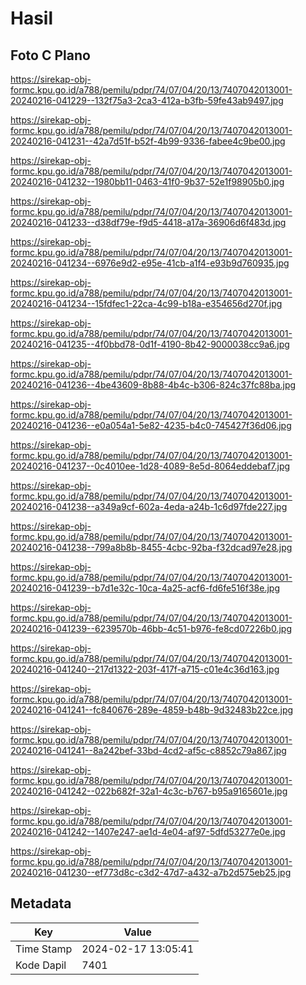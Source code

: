 # Hasil

## Foto C Plano

https://sirekap-obj-formc.kpu.go.id/a788/pemilu/pdpr/74/07/04/20/13/7407042013001-20240216-041229--132f75a3-2ca3-412a-b3fb-59fe43ab9497.jpg

https://sirekap-obj-formc.kpu.go.id/a788/pemilu/pdpr/74/07/04/20/13/7407042013001-20240216-041231--42a7d51f-b52f-4b99-9336-fabee4c9be00.jpg

https://sirekap-obj-formc.kpu.go.id/a788/pemilu/pdpr/74/07/04/20/13/7407042013001-20240216-041232--1980bb11-0463-41f0-9b37-52e1f98905b0.jpg

https://sirekap-obj-formc.kpu.go.id/a788/pemilu/pdpr/74/07/04/20/13/7407042013001-20240216-041233--d38df79e-f9d5-4418-a17a-36906d6f483d.jpg

https://sirekap-obj-formc.kpu.go.id/a788/pemilu/pdpr/74/07/04/20/13/7407042013001-20240216-041234--6976e9d2-e95e-41cb-a1f4-e93b9d760935.jpg

https://sirekap-obj-formc.kpu.go.id/a788/pemilu/pdpr/74/07/04/20/13/7407042013001-20240216-041234--15fdfec1-22ca-4c99-b18a-e354656d270f.jpg

https://sirekap-obj-formc.kpu.go.id/a788/pemilu/pdpr/74/07/04/20/13/7407042013001-20240216-041235--4f0bbd78-0d1f-4190-8b42-9000038cc9a6.jpg

https://sirekap-obj-formc.kpu.go.id/a788/pemilu/pdpr/74/07/04/20/13/7407042013001-20240216-041236--4be43609-8b88-4b4c-b306-824c37fc88ba.jpg

https://sirekap-obj-formc.kpu.go.id/a788/pemilu/pdpr/74/07/04/20/13/7407042013001-20240216-041236--e0a054a1-5e82-4235-b4c0-745427f36d06.jpg

https://sirekap-obj-formc.kpu.go.id/a788/pemilu/pdpr/74/07/04/20/13/7407042013001-20240216-041237--0c4010ee-1d28-4089-8e5d-8064eddebaf7.jpg

https://sirekap-obj-formc.kpu.go.id/a788/pemilu/pdpr/74/07/04/20/13/7407042013001-20240216-041238--a349a9cf-602a-4eda-a24b-1c6d97fde227.jpg

https://sirekap-obj-formc.kpu.go.id/a788/pemilu/pdpr/74/07/04/20/13/7407042013001-20240216-041238--799a8b8b-8455-4cbc-92ba-f32dcad97e28.jpg

https://sirekap-obj-formc.kpu.go.id/a788/pemilu/pdpr/74/07/04/20/13/7407042013001-20240216-041239--b7d1e32c-10ca-4a25-acf6-fd6fe516f38e.jpg

https://sirekap-obj-formc.kpu.go.id/a788/pemilu/pdpr/74/07/04/20/13/7407042013001-20240216-041239--6239570b-46bb-4c51-b976-fe8cd07226b0.jpg

https://sirekap-obj-formc.kpu.go.id/a788/pemilu/pdpr/74/07/04/20/13/7407042013001-20240216-041240--217d1322-203f-417f-a715-c01e4c36d163.jpg

https://sirekap-obj-formc.kpu.go.id/a788/pemilu/pdpr/74/07/04/20/13/7407042013001-20240216-041241--fc840676-289e-4859-b48b-9d32483b22ce.jpg

https://sirekap-obj-formc.kpu.go.id/a788/pemilu/pdpr/74/07/04/20/13/7407042013001-20240216-041241--8a242bef-33bd-4cd2-af5c-c8852c79a867.jpg

https://sirekap-obj-formc.kpu.go.id/a788/pemilu/pdpr/74/07/04/20/13/7407042013001-20240216-041242--022b682f-32a1-4c3c-b767-b95a9165601e.jpg

https://sirekap-obj-formc.kpu.go.id/a788/pemilu/pdpr/74/07/04/20/13/7407042013001-20240216-041242--1407e247-ae1d-4e04-af97-5dfd53277e0e.jpg

https://sirekap-obj-formc.kpu.go.id/a788/pemilu/pdpr/74/07/04/20/13/7407042013001-20240216-041230--ef773d8c-c3d2-47d7-a432-a7b2d575eb25.jpg


## Metadata

| Key        | Value               |
| ---------- | ------------------- |
| Time Stamp | 2024-02-17 13:05:41 |
| Kode Dapil | 7401                |



